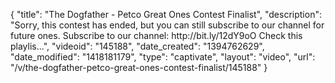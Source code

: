 {
    "title": "The Dogfather - Petco Great Ones Contest Finalist",
    "description": "Sorry, this contest has ended, but you can still subscribe to our channel for future ones. Subscribe to our channel: http:\/\/bit.ly\/12dY9oO Check this playlis...",
    "videoid": "145188",
    "date_created": "1394762629",
    "date_modified": "1418181179",
    "type": "captivate",
    "layout": "video",
    "url": "\/v\/the-dogfather-petco-great-ones-contest-finalist\/145188"
}